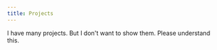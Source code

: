 ```yaml
---
title: Projects
---
```

I have many projects. But I don't want to show them. Please understand this.
